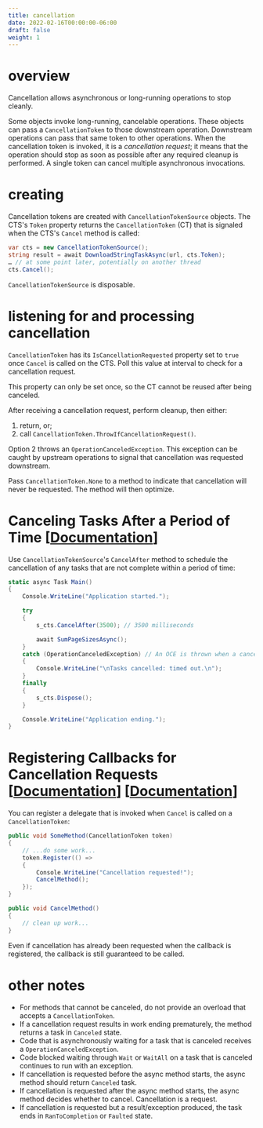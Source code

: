 ```yaml
---
title: cancellation
date: 2022-02-16T00:00:00-06:00
draft: false
weight: 1
---
```


# overview
Cancellation allows asynchronous or long-running operations to stop cleanly.

Some objects invoke long-running, cancelable operations. These objects can pass a `CancellationToken` to those downstream operation. Downstream operations can pass that same token to other operations. When the cancellation token is invoked, it is a *cancellation request*; it means that the operation should stop as soon as possible after any required cleanup is performed. A single token can cancel multiple asynchronous invocations.

# creating
Cancellation tokens are created with `CancellationTokenSource` objects.  The CTS's `Token` property returns the `CancellationToken` (CT) that is signaled when the CTS's `Cancel` method is called:
```cs
var cts = new CancellationTokenSource();
string result = await DownloadStringTaskAsync(url, cts.Token);
… // at some point later, potentially on another thread
cts.Cancel();
```

`CancellationTokenSource` is disposable.

# listening for and processing cancellation
`CancellationToken` has its `IsCancellationRequested` property set to `true` once `Cancel` is called on the CTS.  Poll this value at interval to check for a cancellation request.

This property can only be set once, so the CT cannot be reused after being canceled.

After receiving a cancellation request, perform cleanup, then either:
1. return, or;
2. call `CancellationToken.ThrowIfCancellationRequest()`.

Option 2 throws an `OperationCanceledException`. This exception can be caught by upstream operations to signal that cancellation was requested downstream.

Pass `CancellationToken.None` to a method to indicate that cancellation will never be requested.  The method will then optimize.

# Canceling Tasks After a Period of Time [[Documentation](https://learn.microsoft.com/en-us/dotnet/csharp/asynchronous-programming/cancel-async-tasks-after-a-period-of-time)]  

Use `CancellationTokenSource`'s `CancelAfter` method to schedule the cancellation of any tasks that are not complete within a period of time:
```cs
static async Task Main()
{
    Console.WriteLine("Application started.");

    try
    {
        s_cts.CancelAfter(3500); // 3500 milliseconds

        await SumPageSizesAsync();
    }
    catch (OperationCanceledException) // An OCE is thrown when a cancellation is triggered.
    {
        Console.WriteLine("\nTasks cancelled: timed out.\n");
    }
    finally
    {
        s_cts.Dispose();
    }

    Console.WriteLine("Application ending.");
}
```

# Registering Callbacks for Cancellation Requests [[Documentation](https://learn.microsoft.com/en-us/dotnet/standard/threading/cancellation-in-managed-threads#listening-by-registering-a-callback)]   [[Documentation](https://learn.microsoft.com/en-us/dotnet/standard/threading/how-to-register-callbacks-for-cancellation-requests)]  

You can register a delegate that is invoked when `Cancel` is called on a `CancellationToken`:
```cs
public void SomeMethod(CancellationToken token)
{
    // ...do some work...
    token.Register(() => 
    {
        Console.WriteLine("Cancellation requested!");
        CancelMethod();
    });
}

public void CancelMethod() 
{
    // clean up work...
}
```

Even if cancellation has already been requested when the callback is registered, the callback is still guaranteed to be called.

# other notes
- For methods that cannot be canceled, do not provide an overload that accepts a `CancellationToken`.
- If a cancellation request results in work ending prematurely, the method returns a task in `Canceled` state.
- Code that is asynchronously waiting for a task that is canceled receives a `OperationCanceledException`.
- Code blocked waiting through `Wait` or `WaitAll` on a task that is canceled continues to run with an exception.
- If cancellation is requested before the async method starts, the async method should return `Canceled` task.
- If cancellation is requested after the async method starts, the async method decides whether to cancel. Cancellation is a request.
- If cancellation is requested but a result/exception produced, the task ends in `RanToCompletion` or `Faulted` state.